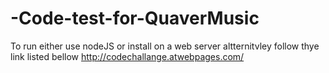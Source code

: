 # -Code-test-for-QuaverMusic

To run either use nodeJS or install on a web server altternitvley follow thye link listed bellow
http://codechallange.atwebpages.com/
